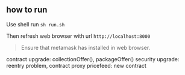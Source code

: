 ## how to run

Use shell run `sh run.sh`

Then refresh web browser with url `http://localhost:8000`

> Ensure that metamask has installed in web browser.

contract upgrade: collectionOffer(), packageOffer()
security upgrade: reentry problem, contract proxy
pricefeed: new contract

